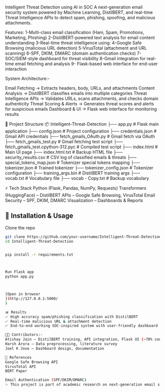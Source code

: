 Intelligent Threat Detection using AI in SOC
A next-generation email security system powered by Machine Learning, DistilBERT, and real-time Threat Intelligence APIs to detect spam, phishing, spoofing, and malicious attachments.

 Features:
1-Multi-class email classification (Ham, Spam, Promotions, Marketing, Phishing)
2-DistilBERT-powered text analysis for email content understanding
3-Real-time threat intelligence using:
4-Google Safe Browsing (malicious URL detection)
5-VirusTotal (attachment and URL scanning)
6-SPF, DKIM, DMARC (domain authentication checks)
7- SOC/SIEM-style dashboard for threat visibility
8-Gmail integration for real-time email fetching and analysis
9- Flask-based web interface for end-user interaction

 System Architecture:-

Email Fetching → Extracts headers, body, URLs, and attachments
Content Analysis → DistilBERT classifies emails into multiple categories
Threat Intelligence APIs → Validates URLs, scans attachments, and checks domain authenticity
Threat Scoring & Alerts → Generates threat scores and alerts for suspicious emails
Dashboard & UI → Flask web interface for monitoring results

📂 Project Structure
📦 Intelligent-Threat-Detection
├── app.py                  # Flask main application
├── config.json             # Project configuration
├── credentials.json        # Gmail API credentials
├── fetch_gmails_OAuth.py   # Gmail fetch via OAuth
├── fetch_gmails_test.py    # Gmail fetching test script
├── fetch_gmails_test.cpython-312.pyc  # Compiled test script
├── index.html              # Main UI page
├── index.html.txt          # Backup HTML file
├── security_results.csv    # CSV log of classified emails & threats
├── special_tokens_map.json # Tokenizer special tokens mapping
├── tokenizer.json          # Trained tokenizer
├── tokenizer_config.json   # Tokenizer configuration
├── training_args.bin       # DistilBERT training args
├── vocab.txt               # Vocabulary file
├── vocab - Copy.txt        # Backup vocabulary

⚡ Tech Stack
Python (Flask, Pandas, NumPy, Requests)
Transformers (HuggingFace) – DistilBERT
APIs – Google Safe Browsing, VirusTotal
Email Security – SPF, DKIM, DMARC
Visualization – Dashboards & Reports

## 🔧 Installation & Usage  

Clone the repo  
```bash
git clone https://github.com/your-username/Intelligent-Threat-Detection.git
cd Intelligent-Threat-Detection


pip install -r requirements.txt



Run Flask app
python app.py



[Open in browser
](http://127.0.0.1:5000/
)

📊 Results
✅ High accuracy spam/phishing classification with DistilBERT
✅ Real-time malicious URL & attachment detection
✅ End-to-end working SOC-inspired system with user-friendly dashboard

👨‍💻 Contributors:-
Atishay Jain – DistilBERT training, API integration, Flask UI (~70% contribution)
Harsh Arora – Data preprocessing, literature survey
Joel K Jose – Dashboard design, documentation

📜 References
Google Safe Browsing API
VirusTotal API
BERT Paper

Email Authentication (SPF/DKIM/DMARC)
✨ This project is part of academic research on next-generation email security and aims to bridge AI with real-time threat intelligence in SOC environments.
